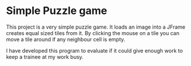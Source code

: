 # Simple Puzzle game
This project is a very simple puzzle game. It loads an image into a JFrame creates equal sized tiles from it. By
clicking the mouse on a tile you can move a tile around if any neighbour cell is empty.

I have developed this program to evaluate if it could give enough work to keep a trainee at my work busy.